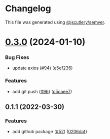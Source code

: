 # Changelog

This file was generated using [@jscutlery/semver](https://github.com/jscutlery/semver).

# [0.3.0](https://github.com/devdigital/utilz/compare/@utilz/github-0.2.0...@utilz/github-0.3.0) (2024-01-10)


### Bug Fixes

* update axios ([#94](https://github.com/devdigital/utilz/issues/94)) ([e5ef236](https://github.com/devdigital/utilz/commit/e5ef2361582ac28b0822e58434083167c93518ef))


### Features

* add git push ([#96](https://github.com/devdigital/utilz/issues/96)) ([c5caee7](https://github.com/devdigital/utilz/commit/c5caee75752a5dd2abe7e3419c19c28ddc24cb9c))



## 0.1.1 (2022-03-30)


### Features

* add github package ([#52](https://github.com/devdigital/utilz/issues/52)) ([0206daf](https://github.com/devdigital/utilz/commit/0206daf9d7b1280c52fe400dfcf816a2a40622fe))
